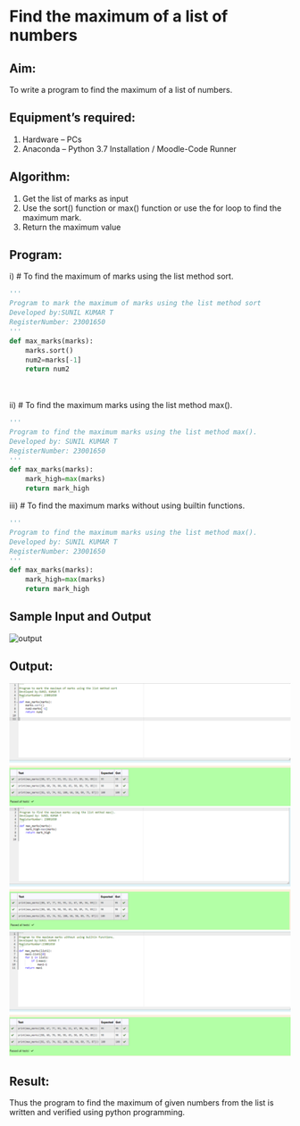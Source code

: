 # Find the maximum of a list of numbers
## Aim:
To write a program to find the maximum of a list of numbers.
## Equipment’s required:
1.	Hardware – PCs
2.	Anaconda – Python 3.7 Installation / Moodle-Code Runner
## Algorithm:
1.	Get the list of marks as input
2.	Use the sort() function or max() function or use the for loop to find the maximum mark.
3.	Return the maximum value
## Program:

i)	# To find the maximum of marks using the list method sort.
```Python
''' 
Program to mark the maximum of marks using the list method sort
Developed by:SUNIL KUMAR T 
RegisterNumber: 23001650
'''
def max_marks(marks):
    marks.sort()
    num2=marks[-1]
    return num2




```

ii)	# To find the maximum marks using the list method max().
```Python
''' 
Program to find the maximum marks using the list method max().
Developed by: SUNIL KUMAR T
RegisterNumber: 23001650
'''
def max_marks(marks):
    mark_high=max(marks)
    return mark_high


```

iii) # To find the maximum marks without using builtin functions.
```Python
''' 
Program to find the maximum marks using the list method max().
Developed by: SUNIL KUMAR T
RegisterNumber: 23001650
'''
def max_marks(marks):
    mark_high=max(marks)
    return mark_high


```
## Sample Input and Output
![output](./img/max_marks1.jpg) 

## Output:
![output](/Screenshot%202023-07-25%20144402.png)
![output](/Screenshot%202023-07-25%20144507.png)
![output](/Screenshot%202023-07-25%20144536.png)

## Result:
Thus the program to find the maximum of given numbers from the list is written and verified using python programming.
